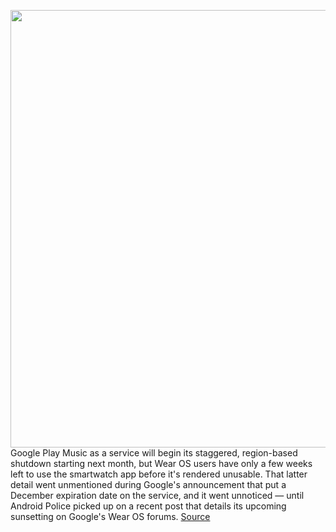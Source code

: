 <img src='https://cdn.vox-cdn.com/thumbor/ciBed5GGiBldXbfEykg7fhXYqbM=/0x0:2040x1360/1200x800/filters:focal(632x620:958x946)/cdn.vox-cdn.com/uploads/chorus_image/image/67161112/vpavic_180927_2987_0003.0.jpg' width='700px' /><br/>
Google Play Music as a service will begin its staggered, region-based shutdown starting next month, but Wear OS users have only a few weeks left to use the smartwatch app before it's rendered unusable. That latter detail went unmentioned during Google's announcement that put a December expiration date on the service, and it went unnoticed — until Android Police picked up on a recent post that details its upcoming sunsetting on Google's Wear OS forums.
<a href='https://www.theverge.com/2020/8/5/21355887/google-play-music-wear-os-smartwatch-shut-down-youtube-music'> Source <a/>